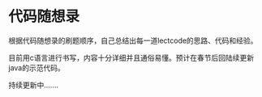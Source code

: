 # 代码随想录
根据代码随想录的刷题顺序，自己总结出每一道lectcode的思路、代码和经验。

目前用c语言进行书写，内容十分详细并且通俗易懂。预计在春节后回陆续更新java的示范代码。

持续更新中.......

